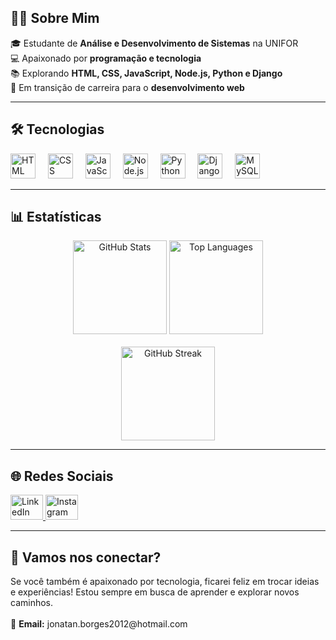 <h2 align="left">👨‍💻 Sobre Mim</h2>

<p align="left">
🎓 Estudante de <strong>Análise e Desenvolvimento de Sistemas</strong> na UNIFOR<br>
💻 Apaixonado por <strong>programação e tecnologia</strong><br>
📚 Explorando <strong>HTML, CSS, JavaScript, Node.js, Python e Django</strong><br>
🚀 Em transição de carreira para o <strong>desenvolvimento web</strong>
</p>

---

<h2 align="left">🛠️ Tecnologias</h2>

<div align="left">
  <img src="https://cdn.jsdelivr.net/gh/devicons/devicon/icons/html5/html5-original.svg" height="40" alt="HTML logo" />
  <img width="12" />
  <img src="https://cdn.jsdelivr.net/gh/devicons/devicon/icons/css3/css3-original.svg" height="40" alt="CSS logo" />
  <img width="12" />
  <img src="https://cdn.jsdelivr.net/gh/devicons/devicon/icons/javascript/javascript-original.svg" height="40" alt="JavaScript logo" />
  <img width="12" />
  <img src="https://cdn.jsdelivr.net/gh/devicons/devicon/icons/nodejs/nodejs-original.svg" height="40" alt="Node.js logo" />
  <img width="12" />
  <img src="https://cdn.jsdelivr.net/gh/devicons/devicon/icons/python/python-original.svg" height="40" alt="Python logo" />
  <img width="12" />
  <img src="https://cdn.jsdelivr.net/gh/devicons/devicon/icons/django/django-plain.svg" height="40" alt="Django logo" />
  <img width="12" />
  <img src="https://cdn.jsdelivr.net/gh/devicons/devicon/icons/mysql/mysql-original.svg" height="40" alt="MySQL logo" />
</div>

---

<h2 align="left">📊 Estatísticas</h2>

<div align="center">
  <img src="https://github-readme-stats.vercel.app/api?username=jonathanborges&show_icons=true&theme=tokyonight&include_all_commits=true&count_private=true&locale=pt-br" height="150" alt="GitHub Stats" />
  <img src="https://github-readme-stats.vercel.app/api/top-langs?username=jonathanborges&layout=compact&langs_count=5&theme=tokyonight&locale=pt-br" height="150" alt="Top Languages" />
  <br><br>
  <img src="https://github-readme-streak-stats.herokuapp.com/?user=jonathanborges&theme=tokyonight&locale=pt-br" height="150" alt="GitHub Streak" />
</div>

---

<h2 align="left">🌐 Redes Sociais</h2>

<div align="left">
  <a href="https://www.linkedin.com/in/jhonedev/" target="_blank">
    <img src="https://raw.githubusercontent.com/maurodesouza/profile-readme-generator/master/src/assets/icons/social/linkedin/default.svg" width="52" height="40" alt="LinkedIn logo" />
  </a>
  <a href="https://www.instagram.com/_baruc96/" target="_blank">
    <img src="https://raw.githubusercontent.com/maurodesouza/profile-readme-generator/master/src/assets/icons/social/instagram/default.svg" width="52" height="40" alt="Instagram logo" />
  </a>
</div>

---

<h2 align="left">🤝 Vamos nos conectar?</h2>

<p align="left">
Se você também é apaixonado por tecnologia, ficarei feliz em trocar ideias e experiências! Estou sempre em busca de aprender e explorar novos caminhos.<br><br>
📧 <strong>Email:</strong> jonatan.borges2012@hotmail.com
</p>
